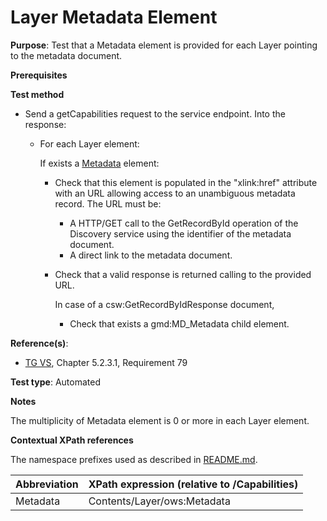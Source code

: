 # Layer Metadata Element

**Purpose**: Test that a Metadata element is provided for each Layer pointing to the metadata document.

**Prerequisites**

**Test method**

* Send a getCapabilities request to the service endpoint. Into the response:

    * For each Layer element:

      If exists a [Metadata](#metadata) element:

      * Check that this element is populated in the "xlink:href" attribute with an URL allowing access to an unambiguous metadata record. The URL must be:
        * A HTTP/GET call to the GetRecordById operation of the Discovery service using the identifier of the metadata document.
        * A direct link to the metadata document.

      * Check that a valid response is returned calling to the provided URL.
        
        In case of a csw:GetRecordByIdResponse document, 
        * Check that exists a gmd:MD_Metadata child element.

**Reference(s)**:
* [TG VS](./README.md#ref_TG_VS), Chapter 5.2.3.1, Requirement 79

**Test type**: Automated

**Notes**

The multiplicity of Metadata element is 0 or more in each Layer element.

**Contextual XPath references**

The namespace prefixes used as described in [README.md](./README.md#namespaces).

Abbreviation                                               |  XPath expression (relative to /Capabilities)
---------------------------------------------------------- | -------------------------------------------------------------------------
Metadata <a name="metadata"></a> | Contents/Layer/ows:Metadata